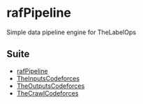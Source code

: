 # rafPipeline
Simple data pipeline engine for TheLabelOps 


## Suite
- [rafPipeline](https://github.com/raresraf/rafPipeline)
- [TheInputsCodeforces](https://github.com/raresraf/TheInputsCodeforces)
- [TheOutputsCodeforces](https://github.com/raresraf/TheOutputsCodeforces)
- [TheCrawlCodeforces](https://github.com/raresraf/TheCrawlCodeforces)

